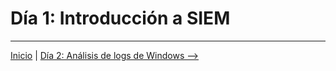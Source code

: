 # Día 1: Introducción a SIEM

---

[Inicio](../README.md) | [Día 2: Análisis de logs de Windows ⟶](./02-Logs_Windows.md)
